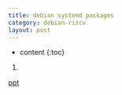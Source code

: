 ```yaml
---
title: debian systemd packages
category: debian-riscv
layout: post
---
```

* content
{:toc}

1.
[ppt](https://people.debian.org/~stapelberg/debconf13-making-your-package-work-with-systemd.pdf)

